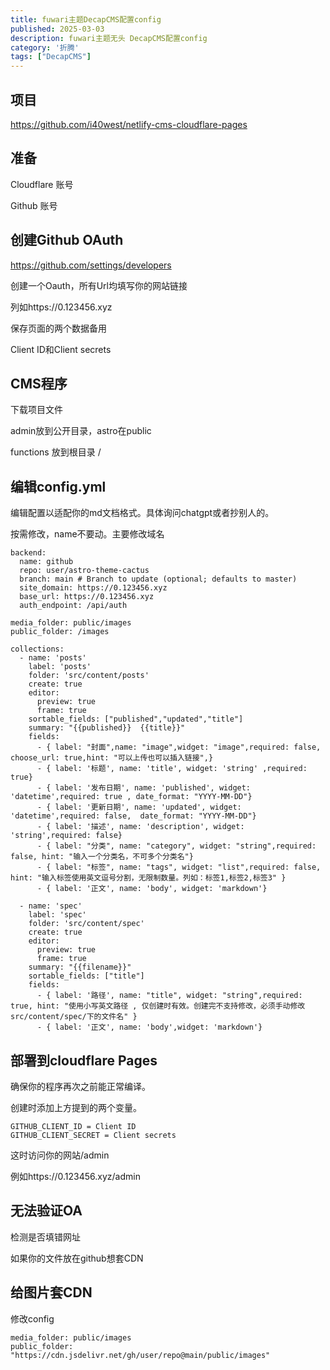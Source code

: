 ```yaml
---
title: fuwari主题DecapCMS配置config
published: 2025-03-03
description: fuwari主题无头 DecapCMS配置config
category: '折腾'
tags: ["DecapCMS"]
---
```


## 项目
https://github.com/i40west/netlify-cms-cloudflare-pages

## 准备

Cloudflare 账号

Github 账号

## 创建Github OAuth

https://github.com/settings/developers

创建一个Oauth，所有Url均填写你的网站链接

列如https://0.123456.xyz

保存页面的两个数据备用

Client ID和Client secrets

## CMS程序
下载项目文件

admin放到公开目录，astro在public

functions 放到根目录 /

## 编辑config.yml
编辑配置以适配你的md文档格式。具体询问chatgpt或者抄别人的。

按需修改，name不要动。主要修改域名

```
backend:
  name: github
  repo: user/astro-theme-cactus
  branch: main # Branch to update (optional; defaults to master)
  site_domain: https://0.123456.xyz
  base_url: https://0.123456.xyz
  auth_endpoint: /api/auth

media_folder: public/images
public_folder: /images

collections:
  - name: 'posts'
    label: 'posts'
    folder: 'src/content/posts'
    create: true
    editor:
      preview: true
      frame: true
    sortable_fields: ["published","updated","title"]
    summary: "{{published}}  {{title}}"
    fields:
      - { label: "封面",name: "image",widget: "image",required: false, choose_url: true,hint: "可以上传也可以插入链接",}
      - { label: '标题', name: 'title', widget: 'string' ,required: true}
      - { label: '发布日期', name: 'published', widget: 'datetime',required: true , date_format: "YYYY-MM-DD"}
      - { label: '更新日期', name: 'updated', widget: 'datetime',required: false,  date_format: "YYYY-MM-DD"}
      - { label: '描述', name: 'description', widget: 'string',required: false}
      - { label: "分类", name: "category", widget: "string",required: false, hint: "输入一个分类名，不可多个分类名"}
      - { label: "标签", name: "tags", widget: "list",required: false, hint: "输入标签使用英文逗号分割，无限制数量。列如：标签1,标签2,标签3" }
      - { label: '正文', name: 'body', widget: 'markdown'}

  - name: 'spec'
    label: 'spec'
    folder: 'src/content/spec'
    create: true
    editor:
      preview: true
      frame: true
    summary: "{{filename}}"
    sortable_fields: ["title"]
    fields:
      - { label: '路径', name: "title", widget: "string",required: true, hint: "使用小写英文路径 , 仅创建时有效。创建完不支持修改，必须手动修改src/content/spec/下的文件名" }
      - { label: '正文', name: 'body',widget: 'markdown'}
```

## 部署到cloudflare Pages
确保你的程序再次之前能正常编译。

创建时添加上方提到的两个变量。
```
GITHUB_CLIENT_ID = Client ID
GITHUB_CLIENT_SECRET = Client secrets
```

这时访问你的网站/admin

例如https://0.123456.xyz/admin

## 无法验证OA
检测是否填错网址

如果你的文件放在github想套CDN 

## 给图片套CDN

修改config

```
media_folder: public/images
public_folder: "https://cdn.jsdelivr.net/gh/user/repo@main/public/images"
```